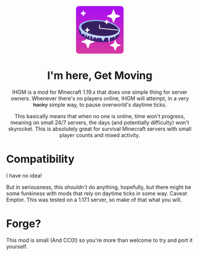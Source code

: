 <div align="center">

<img alt="Icon of a clock being frozen up" src="https://raw.githubusercontent.com/Sirmentio/fabric-mod-ihgm/main/src/main/resources/assets/ihgm/icon.png" width="128">

# I'm here, Get Moving

IHGM is a mod for Minecraft 1.19.x that does one simple thing for server owners.
Whenever there's no players online, IHGM will attempt, in a very ~~hacky~~ simple way,
to pause overworld's daytime ticks.

This basically means that when no one is online, time won't progress, meaning on small
24/7 servers, the days (and potentially difficulty) won't skyrocket. This is absolutely
great for survival Minecraft servers with small player counts and mixed activity.

</div>

# Compatibility
I have no idea!

But in seriousness, this *shouldn't* do anything, hopefully, but there might be some funkiness
with mods that rely on daytime ticks in some way. Caveat Emptor. This was tested on a 1.17.1 server,
so make of that what you will.

# Forge?
This mod is small (And CC0!) so you're more than welcome to
try and port it yourself.
